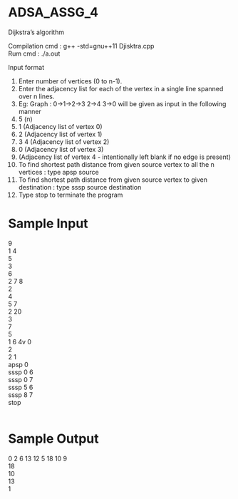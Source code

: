# ADSA_ASSG_4

Dijkstra’s algorithm

Compilation cmd : g++ -std=gnu++11 Djisktra.cpp <br>
Rum cmd : ./a.out

Input format
1. Enter number of vertices (0 to n-1).
2. Enter the adjacency list for each of the vertex in a single line spanned over n lines.
3. Eg: Graph : 0->1->2->3 2->4 3->0 will be given as input in the following manner
4. 5 (n)
5. 1 (Adjacency list of vertex 0)
6. 2 (Adjacency list of vertex 1)
7. 3 4 (Adjacency list of vertex 2)
8. 0 (Adjacency list of vertex 3)
9.   (Adjacency list of vertex 4 - intentionally left blank if no edge is present)
10. To find shortest path distance from given source vertex to all the n vertices : type apsp source
11. To find shortest path distance from given source vertex to given destination : type sssp source destination
12. Type stop to terminate the program
  
# Sample Input
9 <br>
1 4<br>
5<br>
3<br>
6<br>
2 7 8<br>
2<br>
4<br>
5 7<br>
2 20<br>
3<br>
7<br>
5<br>
1 6 4v
0<br>
2<br>
2 1  <br>
apsp 0<br>
sssp 0 6<br>
sssp 0 7<br>
sssp 5 6<br>
sssp 8 7<br>
stop<br>
<br>  
# Sample Output
0 2 6 13 12 5 18 10 9<br>
18<br>
10<br>
13<br>
1<br>
